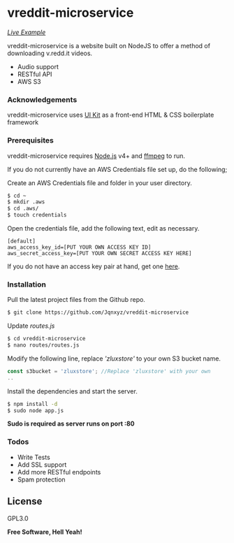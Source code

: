 # vreddit-microservice

  *[Live Example](http://vreddit.zlux.us/)*
  
vreddit-microservice is a website built on NodeJS to offer a method of downloading v.redd.it videos.

  - Audio support
  - RESTful API
  - AWS S3

### Acknowledgements

vreddit-microservice uses [UI Kit](https://getuikit.com/) as a front-end HTML & CSS boilerplate framework

### Prerequisites

vreddit-microservice requires [Node.js](https://nodejs.org/) v4+ and [ffmpeg](https://www.ffmpeg.org/) to run.

If you do not currently have an AWS Credentials file set up, do the following;

Create an AWS Credentials file and folder in your user directory.

```sh
$ cd ~
$ mkdir .aws
$ cd .aws/
$ touch credentials
```
Open the credentials file, add the following text, edit as necessary.


```
[default]
aws_access_key_id=[PUT YOUR OWN ACCESS KEY ID]
aws_secret_access_key=[PUT YOUR OWN SECRET ACCESS KEY HERE]
```
If you do not have an access key pair at hand, get one [here](https://console.aws.amazon.com/iam/home?region=global#/security_credential).

### Installation

Pull the latest project files from the Github repo.

```sh
$ git clone https://github.com/Jqnxyz/vreddit-microservice
```

Update *routes.js*
```sh
$ cd vreddit-microservice
$ nano routes/routes.js
```
Modify the following line, replace *'zluxstore'* to your own S3 bucket name.
```js
const s3bucket = 'zluxstore'; //Replace 'zluxstore' with your own
..
```

Install the dependencies and start the server.

```sh
$ npm install -d
$ sudo node app.js
```

**Sudo is required as server runs on port :80**
### Todos

 - Write Tests
 - Add SSL support
 - Add more RESTful endpoints
 - Spam protection

License
----

GPL3.0


**Free Software, Hell Yeah!**

[//]: # (These are reference links used in the body of this note and get stripped out when the markdown processor does its job. There is no need to format nicely because it shouldn't be seen. Thanks SO - http://stackoverflow.com/questions/4823468/store-comments-in-markdown-syntax)


   [vreddit-microservice]: <https://github.com/Jqnxyz/vreddit-microservice>
   [git-repo-url]: <https://github.com/Jqnxyz/vreddit-microservice.git>
   [Jerome Quah]: <http://jqnxy.xyz>
   [zlux.us]: <https://zlux.us/>
   [node.js]: <http://nodejs.org>
   [jQuery]: <http://jquery.com>
   [express]: <http://expressjs.com>
